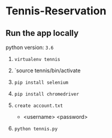 # Tennis-Reservation
  
## Run the app locally
python version: `3.6`

1. `virtualenv tennis`

2. `source tennis/bin/activate

3. `pip install selenium`

3. `pip install chromedriver`

4. `create account.txt`

    * \<username\> \<password\>

5. `python tennis.py`

